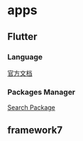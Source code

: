 # apps

## Flutter

### Language

[官方文档](https://dart.dev/)

### Packages Manager

[Search Package](https://pub.dev)

## framework7
